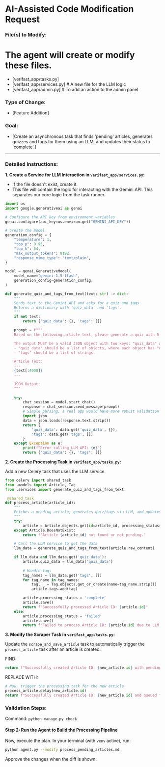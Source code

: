 # AI-Assisted Code Modification Request

### File(s) to Modify:
# The agent will create or modify these files.
- [verifast_app/tasks.py]
- [verifast_app/services.py] # A new file for the LLM logic
- [verifast_app/admin.py] # To add an action to the admin panel

### Type of Change:
- [Feature Addition]

### Goal:
- [Create an asynchronous task that finds 'pending' articles, generates quizzes and tags for them using an LLM, and updates their status to 'complete'.]

---

### Detailed Instructions:

**1. Create a Service for LLM Interaction in `verifast_app/services.py`:**
- If the file doesn't exist, create it.
- This file will contain the logic for interacting with the Gemini API. This separates our core logic from the task runner.
```python
import os
import google.generativeai as genai

# Configure the API key from environment variables
genai.configure(api_key=os.environ.get("GEMINI_API_KEY"))

# Create the model
generation_config = {
    "temperature": 1,
    "top_p": 0.95,
    "top_k": 64,
    "max_output_tokens": 8192,
    "response_mime_type": "text/plain",
}

model = genai.GenerativeModel(
    model_name="gemini-1.5-flash",
    generation_config=generation_config,
)

def generate_quiz_and_tags_from_text(text: str) -> dict:
    """
    Sends text to the Gemini API and asks for a quiz and tags.
    Returns a dictionary with 'quiz_data' and 'tags'.
    """
    if not text:
        return {'quiz_data': {}, 'tags': []}

    prompt = f"""
    Based on the following article text, please generate a quiz with 5 multiple-choice questions and a list of 3-5 relevant tags.

    The output MUST be a valid JSON object with two keys: "quiz_data" and "tags".
    - "quiz_data" should be a list of objects, where each object has "question", "options" (a list of 4 strings), and "correct_answer".
    - "tags" should be a list of strings.

    Article Text:
    ---
    {text[:4000]}
    ---

    JSON Output:
    """
    
    try:
        chat_session = model.start_chat()
        response = chat_session.send_message(prompt)
        # Simple parsing, a real app would have more robust validation
        import json
        data = json.loads(response.text.strip())
        return {
            'quiz_data': data.get('quiz_data', {}),
            'tags': data.get('tags', [])
        }
    except Exception as e:
        print(f"Error calling LLM API: {e}")
        return {'quiz_data': {}, 'tags': []}
```

**2. Create the Processing Task in `verifast_app/tasks.py`:**

Add a new Celery task that uses the LLM service.

```python
from celery import shared_task
from .models import Article, Tag
from .services import generate_quiz_and_tags_from_text

 @shared_task
def process_article(article_id):
    """
    Fetches a pending article, generates quiz/tags via LLM, and updates it.
    """
    try:
        article = Article.objects.get(id=article_id, processing_status='pending')
    except Article.DoesNotExist:
        return f"Article {article_id} not found or not pending."

    # Call the LLM service to get the data
    llm_data = generate_quiz_and_tags_from_text(article.raw_content)

    if llm_data and llm_data.get('quiz_data'):
        article.quiz_data = llm_data['quiz_data']
        
        # Handle tags
        tag_names = llm_data.get('tags', [])
        for tag_name in tag_names:
            tag, _ = Tag.objects.get_or_create(name=tag_name.strip())
            article.tags.add(tag)

        article.processing_status = 'complete'
        article.save()
        return f"Successfully processed Article ID: {article.id}"
    else:
        article.processing_status = 'failed'
        article.save()
        return f"Failed to process Article ID: {article.id} due to LLM error."
```

**3. Modify the Scraper Task in `verifast_app/tasks.py`:**

Update the `scrape_and_save_article` task to automatically trigger the `process_article` task after an article is created.

FIND:
```python
return f"Successfully created Article ID: {new_article.id} with pending status."
```

REPLACE WITH:
```python
# Now, trigger the processing task for the new article
process_article.delay(new_article.id)
return f"Successfully created Article ID: {new_article.id} and queued for processing."
```

### Validation Steps:
Command: `python manage.py check`

#### Step 2: Run the Agent to Build the Processing Pipeline

Now, execute the plan. In your terminal (with `venv` active), run:

```bash
python agent.py --modify process_pending_articles.md
```
Approve the changes when the diff is shown.
